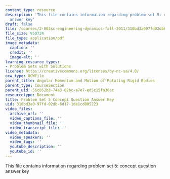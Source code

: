 ```yaml
---
content_type: resource
description: 'This file contains information regarding problem set 5: concept question
  answer key'
draft: false
file: /courses/2-003sc-engineering-dynamics-fall-2011/310bd3a097fd02db6d171de1cd805223_MIT2_003SCF11_pset5CoSol.pdf
file_size: 950724
file_type: application/pdf
image_metadata:
  caption: ''
  credit: ''
  image-alt: ''
learning_resource_types:
- Problem Sets with Solutions
license: https://creativecommons.org/licenses/by-nc-sa/4.0/
ocw_type: OCWFile
parent_title: Angular Momentum and Motion of Rotating Rigid Bodies
parent_type: CourseSection
parent_uid: 56c852b3-74a3-02bc-a7e7-ed5c15fa36ac
resourcetype: Document
title: Problem Set 5 Concept Question Answer Key
uid: 310bd3a0-97fd-02db-6d17-1de1cd805223
video_files:
  archive_url: ''
  video_captions_file: ''
  video_thumbnail_file: ''
  video_transcript_file: ''
video_metadata:
  video_speakers: ''
  video_tags: ''
  youtube_description: ''
  youtube_id: ''
---
```

This file contains information regarding problem set 5: concept question answer key